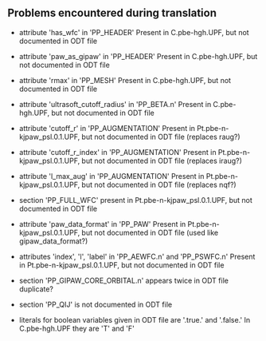 Problems encountered during translation
---------------------------------------

- attribute 'has_wfc' in 'PP_HEADER' 
  Present in C.pbe-hgh.UPF, but not documented in ODT file
- attribute 'paw_as_gipaw' in 'PP_HEADER' 
  Present in C.pbe-hgh.UPF, but not documented in ODT file
- attribute 'rmax' in 'PP_MESH' 
  Present in C.pbe-hgh.UPF, but not documented in ODT file
- attribute 'ultrasoft_cutoff_radius' in 'PP_BETA.n' 
  Present in C.pbe-hgh.UPF, but not documented in ODT file

- attribute 'cutoff_r' in 'PP_AUGMENTATION' 
  Present in Pt.pbe-n-kjpaw_psl.0.1.UPF, but not documented in ODT file
  (replaces raug?)
- attribute 'cutoff_r_index' in 'PP_AUGMENTATION' 
  Present in Pt.pbe-n-kjpaw_psl.0.1.UPF, but not documented in ODT file
  (replaces iraug?)
- attribute 'l_max_aug' in 'PP_AUGMENTATION' 
  Present in Pt.pbe-n-kjpaw_psl.0.1.UPF, but not documented in ODT file
  (replaces nqf?)

- section 'PP_FULL_WFC'
  present in Pt.pbe-n-kjpaw_psl.0.1.UPF, but not documented in ODT file
- attribute 'paw_data_format' in 'PP_PAW'
  Present in Pt.pbe-n-kjpaw_psl.0.1.UPF, but not documented in ODT file
  (used like gipaw_data_format?)

- attributes 'index', 'l', 'label'  in 'PP_AEWFC.n' and 'PP_PSWFC.n'
  Present in Pt.pbe-n-kjpaw_psl.0.1.UPF, but not documented in ODT file

- section 'PP_GIPAW_CORE_ORBITAL.n' appears twice in ODT file
  duplicate?

- section 'PP_QIJ' is not documented in ODT file

- literals for boolean variables given in ODT file are '.true.' and '.false.'
  In C.pbe-hgh.UPF they are 'T' and 'F'
